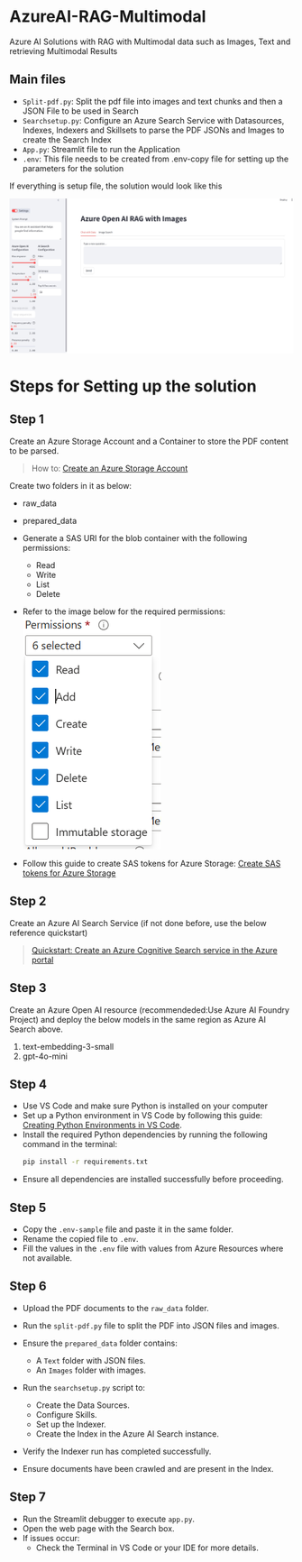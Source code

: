 # AzureAI-RAG-Multimodal
Azure AI Solutions with RAG with Multimodal data such as Images, Text and retrieving Multimodal Results

## Main files

- `Split-pdf.py`: Split the pdf file into images and text chunks and then a JSON File to be used in Search
- `Searchsetup.py`: Configure an Azure Search Service with Datasources, Indexes, Indexers and Skillsets to parse the PDF JSONs and Images to create the Search Index
- `App.py`: Streamlit file to run the Application 
- `.env`: This file needs to be created from .env-copy file for setting up the parameters for the solution

If everything is setup file, the solution would look like this

![alt text](Images/Streamlitapp.jpg)

# Steps for Setting up the solution
## Step 1
Create an Azure Storage Account and a Container to store the PDF content to be parsed.  
> How to: [Create an Azure Storage Account](https://learn.microsoft.com/en-us/azure/storage/common/storage-account-create?tabs=azure-portal)

Create two folders in it as below:
- raw_data
- prepared_data

- Generate a SAS URI for the blob container with the following permissions:
    - Read
    - Write
    - List
    - Delete
- Refer to the image below for the required permissions:
    ![alt text](Images/blobsasaccess.png)
- Follow this guide to create SAS tokens for Azure Storage: [Create SAS tokens for Azure Storage](https://learn.microsoft.com/en-us/azure/ai-services/translator/document-translation/how-to-guides/create-sas-tokens?tabs=Containers)

## Step 2
Create an Azure AI Search Service (if not done before, use the below reference quickstart)
> [Quickstart: Create an Azure Cognitive Search service in the Azure portal](https://learn.microsoft.com/en-us/azure/search/search-create-service-portal)

## Step 3
Create an Azure Open AI resource (recommendeded:Use Azure AI Foundry Project) and deploy the below models in the same region as Azure AI Search above.

1. text-embedding-3-small
2. gpt-4o-mini

## Step 4
- Use VS Code and make sure Python is installed on your computer
- Set up a Python environment in VS Code by following this guide: [Creating Python Environments in VS Code](https://code.visualstudio.com/docs/python/environments#_creating-environments).
- Install the required Python dependencies by running the following command in the terminal:
    ```bash
    pip install -r requirements.txt
    ```
- Ensure all dependencies are installed successfully before proceeding.

## Step 5
- Copy the `.env-sample` file and paste it in the same folder.
- Rename the copied file to `.env`.
- Fill the values in the `.env` file with values from Azure Resources where not available.

## Step 6
- Upload the PDF documents to the `raw_data` folder.
- Run the `split-pdf.py` file to split the PDF into JSON files and images.
- Ensure the `prepared_data` folder contains:
    - A `Text` folder with JSON files.
    - An `Images` folder with images.

- Run the `searchsetup.py` script to:
    - Create the Data Sources.
    - Configure Skills.
    - Set up the Indexer.
    - Create the Index in the Azure AI Search instance.
- Verify the Indexer run has completed successfully.
- Ensure documents have been crawled and are present in the Index.

## Step 7
- Run the Streamlit debugger to execute `app.py`.
- Open the web page with the Search box.
- If issues occur:
    - Check the Terminal in VS Code or your IDE for more details.



